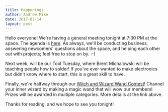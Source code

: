 ```yaml
---
title: Happenings
author: Andrew Mike
date: 2017-02-14
layout: post
---
```


Hello everyone!  We're having a general meeting tonight at 7:30 PM at the space. The agenda is [here](https://wiki.hacksburg.org/meetings:2017-02-14_general_meeting). As always, we'll be conducting business, answering newcomers' questions about the space, and helping each other out with projects; feel free to stop on by. :-)

Next week, will be our Tool Tuesday, where Brent Michalowski will be teaching people how to solder! If you've ever wanted to make electronics but didn't know where to start, this is a great skill to have.

Finally, we're halfway through our [Witch and Wizard Wand Contest](https://wiki.hacksburg.org/events:2017:magic_wand_contest)! Channel your inner wizard by making a magic wand that will wow our members! Prizes will be awarded in multiple categories. More details at the link above.


Thanks for reading, and we hope to see you tonight!
